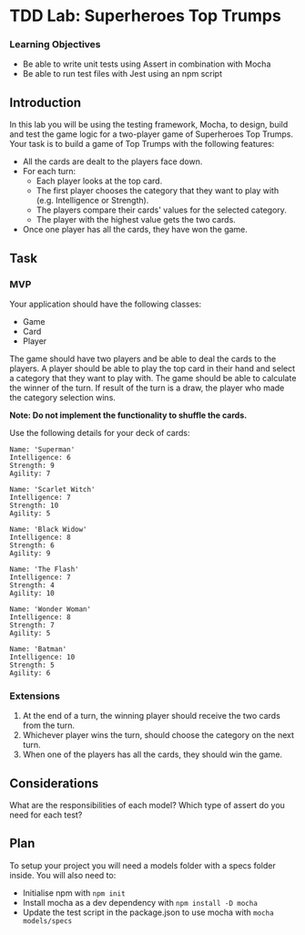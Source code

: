 # TDD Lab: Superheroes Top Trumps

### Learning Objectives

- Be able to write unit tests using Assert in combination with Mocha
- Be able to run test files with Jest using an npm script

## Introduction

In this lab you will be using the testing framework, Mocha, to design, build and test the game logic for a two-player game of Superheroes Top Trumps. Your task is to build a game of Top Trumps with the following features:

- All the cards are dealt to the players face down.
- For each turn:
  - Each player looks at the top card.
  - The first player chooses the category that they want to play with (e.g. Intelligence or Strength).
  - The players compare their cards' values for the selected category.
  - The player with the highest value gets the two cards.
- Once one player has all the cards, they have won the game.

## Task

### MVP

Your application should have the following classes:

- Game
- Card
- Player

The game should have two players and be able to deal the cards to the players. A player should be able to play the top card in their hand and select a category that they want to play with. The game should be able to calculate the winner of the turn. If result of the turn is a draw, the player who made the category selection wins.

**Note: Do not implement the functionality to shuffle the cards.**

Use the following details for your deck of cards:

```
Name: 'Superman'
Intelligence: 6
Strength: 9
Agility: 7

Name: 'Scarlet Witch'
Intelligence: 7
Strength: 10
Agility: 5

Name: 'Black Widow'
Intelligence: 8
Strength: 6
Agility: 9

Name: 'The Flash'
Intelligence: 7
Strength: 4
Agility: 10

Name: 'Wonder Woman'
Intelligence: 8
Strength: 7
Agility: 5

Name: 'Batman'
Intelligence: 10
Strength: 5
Agility: 6
```

### Extensions

1. At the end of a turn, the winning player should receive the two cards from the turn.
2. Whichever player wins the turn, should choose the category on the next turn.
3. When one of the players has all the cards, they should win the game.

## Considerations

What are the responsibilities of each model?
Which type of assert do you need for each test?

## Plan

To setup your project you will need a models folder with a specs folder inside. You will also need to:

- Initialise npm with `npm init`
- Install mocha as a dev dependency with `npm install -D mocha`
- Update the test script in the package.json to use mocha with `mocha models/specs`
